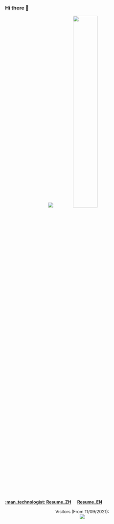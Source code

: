 ### Hi there 👋


<!-- ![image](https://github.com/AllenWrong/AllenWrong/blob/main/temp.gif) -->

<!--
**AllenWrong/AllenWrong** is a ✨ _special_ ✨ repository because its `README.md` (this file) appears on your GitHub profile.-->


<!-- ![](https://github-readme-stats.vercel.app/api?username=allenwrong&count_private=true&hide_border=true&show_icons=true&line_height=25) -->
<!-- ![](https://github-readme-stats.vercel.app/api/top-langs/?username=allenwrong&hide_border=true&langs_count=8&layout=compact) -->

<p align = "center">
  <img src = "https://github-readme-stats.vercel.app/api?username=allenwrong&count_private=true&hide_border=true&show_icons=true&line_height=25">
  <img src = "https://github-readme-stats.vercel.app/api/top-langs/?username=allenwrong&hide_border=true&langs_count=8&layout=compact" style="width:40%">
</p>


<summary>
<a href="简历-关忠超.pdf" target="_blank"><b>:man_technologist: Resume_ZH</b></a>&nbsp;&nbsp;&nbsp;&nbsp;
<a href="English_Resume_ZhongchaoGuan.pdf" target="_blank"><b>Resume_EN</b></a>
</summary>

<p align="center"> 
  Visitors (From 11/09/2021):<br>
  <img src="https://profile-counter.glitch.me/AllenWrong/count.svg" />
</p>

